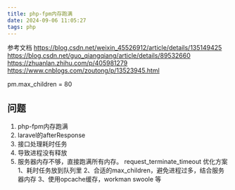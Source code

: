 ```yaml
---
title: php-fpm内存跑满
date: 2024-09-06 11:05:27
tags: php
---
```


参考文档
https://blog.csdn.net/weixin_45526912/article/details/135149425
https://blog.csdn.net/guo_qiangqiang/article/details/89532660
https://zhuanlan.zhihu.com/p/405981279
https://www.cnblogs.com/zoutong/p/13523945.html


pm.max_children = 80

## 问题
1. php-fpm内存跑满
2. laravel的afterResponse
3. 接口处理耗时任务
4. 导致进程没有释放
5. 服务器内存不够，直接跑满所有内存。
request_terminate_timeout
优化方案
1、耗时任务放到队列里
2、合适的max_children，避免进程过多，结合服务器内存
3、使用opcache缓存，workman swoole 等